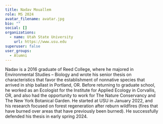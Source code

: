 ```yaml
---
title: Nadav Mouallem
role: MS 2024
avatar_filename: avatar.jpg
bio: ""
social: []
organizations:
  - name: Utah State University
    url: https://www.usu.edu
superuser: false
user_groups:
  - Alumni
---
```

<!--StartFragment-->

Nadav is a 2016 graduate of Reed College, where he majored in Environmental Studies – Biology and wrote his senior thesis on characteristics that favor the establishment of nonnative species that arrived in ship ballast in Portland, OR. Before returning to graduate school, he worked as an Ecologist for the Institute for Applied Ecology in Corvallis, OR, and also had the opportunity to work for The Nature Conservancy and The New York Botanical Garden. He started at USU in January 2022, and his research focused on forest regeneration after reburn wildfires (fires that have burned over areas that have previously been burned). He successfully defended his thesis in early spring 2024.

<!--EndFragment-->

